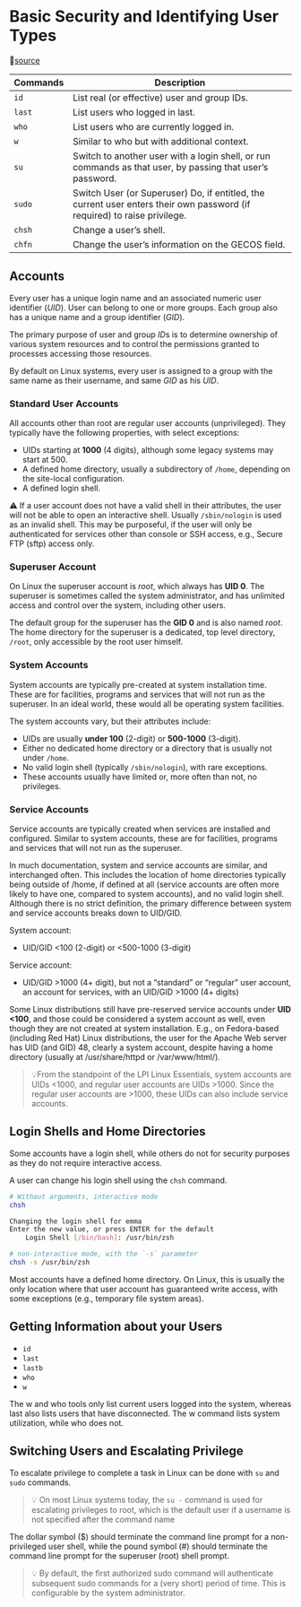 # Basic Security and Identifying User Types

🔗[source](https://learning.lpi.org/en/learning-materials/010-160/5/5.1/5.1_01/)

| Commands | Description                                                                                                              |
|----------|--------------------------------------------------------------------------------------------------------------------------|
| `id`     | List real (or effective) user and group IDs.                                                                             |
| `last`   | List users who logged in last.                                                                                           |
| `who`    | List users who are currently logged in.                                                                                  |
| `w`      | Similar to who but with additional context.                                                                              |
| `su`     | Switch to another user with a login shell, or run commands as that user, by passing that user’s password.                |
| `sudo`   | Switch User (or Superuser) Do, if entitled, the current user enters their own password (if required) to raise privilege. |
| `chsh`   | Change a user’s shell.                                                                                                   |
| `chfn`   | Change the user’s information on the GECOS field.                                                                        |

## Accounts

Every user has a unique login name and an associated numeric user identifier (*UID*). User can belong to one or more groups. Each group also has a unique name and a group identifier (*GID*).

The primary purpose of user and group *ID*s is to determine ownership of various system resources and to control the permissions granted to processes accessing those resources.

By default on Linux systems, every user is assigned to a group with the same name as their username, and same *GID* as his *UID*.

### Standard User Accounts

All accounts other than root are regular user accounts (unprivileged). They typically have the following properties, with select exceptions:

* UIDs starting at **1000** (4 digits), although some legacy systems may start at 500.
* A defined home directory, usually a subdirectory of `/home`, depending on the site-local configuration.
* A defined login shell.

⚠ If a user account does not have a valid shell in their attributes, the user will not be able to open an interactive shell. Usually `/sbin/nologin` is used as an invalid shell. This may be purposeful, if the user will only be authenticated for services other than console or SSH access, e.g., Secure FTP (sftp) access only.

### Superuser Account

On Linux the superuser account is *root*, which always has **UID 0**. The superuser is sometimes called the system administrator, and has unlimited access and control over the system, including other users.

The default group for the superuser has the **GID 0** and is also named *root*. The home directory for the superuser is a dedicated, top level directory, `/root`, only accessible by the root user himself.

### System Accounts

System accounts are typically pre-created at system installation time. These are for facilities, programs and services that will not run as the superuser. In an ideal world, these would all be operating system facilities.

The system accounts vary, but their attributes include:

* UIDs are usually **under 100** (2-digit) or **500-1000** (3-digit).
* Either no dedicated home directory or a directory that is usually not under `/home`.
* No valid login shell (typically `/sbin/nologin`), with rare exceptions.
* These accounts usually have limited or, more often than not, no privileges.

### Service Accounts

Service accounts are typically created when services are installed and configured. Similar to system accounts, these are for facilities, programs and services that will not run as the superuser.

In much documentation, system and service accounts are similar, and interchanged often. This includes the location of home directories typically being outside of /home, if defined at all (service accounts are often more likely to have one, compared to system accounts), and no valid login shell. Although there is no strict definition, the primary difference between system and service accounts breaks down to UID/GID.

System account:

* UID/GID <100 (2-digit) or <500-1000 (3-digit)

Service account:

* UID/GID >1000 (4+ digit), but not a “standard” or “regular” user account, an account for services, with an UID/GID >1000 (4+ digits)

Some Linux distributions still have pre-reserved service accounts under **UID <100**, and those could be considered a system account as well, even though they are not created at system installation. E.g., on Fedora-based (including Red Hat) Linux distributions, the user for the Apache Web server has UID (and GID) 48, clearly a system account, despite having a home directory (usually at /usr/share/httpd or /var/www/html/).

>💡From the standpoint of the LPI Linux Essentials, system accounts are UIDs <1000, and regular user accounts are UIDs >1000. Since the regular user accounts are >1000, these UIDs can also include service accounts.

## Login Shells and Home Directories

Some accounts have a login shell, while others do not for security purposes as they do not require interactive access.

A user can change his login shell using the `chsh` command.

```sh
# Without arguments, interactive mode
chsh

Changing the login shell for emma
Enter the new value, or press ENTER for the default
	Login Shell [/bin/bash]: /usr/bin/zsh
```

```sh
# non-interactive mode, with the `-s` parameter
chsh -s /usr/bin/zsh
```

Most accounts have a defined home directory. On Linux, this is usually the only location where that user account has guaranteed write access, with some exceptions (e.g., temporary file system areas).

## Getting Information about your Users

* `id`
* `last`
* `lastb`
* `who`
* `w`

The w and who tools only list current users logged into the system, whereas last also lists users that have disconnected. The w command lists system utilization, while who does not.

## Switching Users and Escalating Privilege

To escalate privilege to complete a task in Linux can be done with `su` and `sudo` commands.

>💡 On most Linux systems today, the `su -` command is used for escalating privileges to root, which is the default user if a username is not specified after the command name

The dollar symbol ($) should terminate the command line prompt for a non-privileged user shell, while the pound symbol (#) should terminate the command line prompt for the superuser (root) shell prompt.

>💡 By default, the first authorized sudo command will authenticate subsequent sudo commands for a (very short) period of time. This is configurable by the system administrator.
